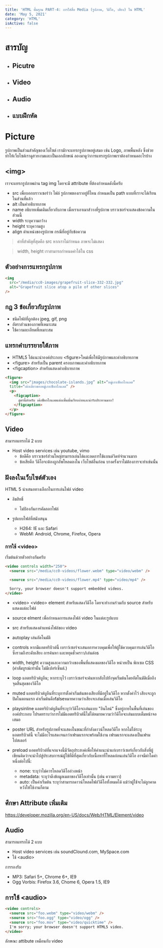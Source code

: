 ```yaml
---
title: 'HTML พื้นฐาน PART-4: การใส่สื่อ Media (รูปภาพ, วีดีโอ, เสียง) ใน HTML'
date: 'May 5, 2021'
category: 'HTML'
isActive: false
---
```


# สารบัญ

- ## Picutre

- ## Video

- ## Audio

- ## แบบฝึกหัด

# Picture

รูปภาพเป็นส่วนสำคัญของเว็บไซต์ เรามักจะแทรกรูปภาพอยู่เสมอ เช่น Logo, ภาพพื้นหลัง ซึ่งช่วยทำให้เว็บไซต์เราดูสวยงามและเป็นเอกลักษณ์ ลองมาดูว่าการแทรกรูปภาพเราต้องกำหนดอะไรบ้าง

## \<img>

เราจะแทรกรูปภาพผ่าน tag img โดยจะมี attribute ที่ต้องกำหนดดังนี้ครับ

- src เพื่อบอกบราวเซอร์ว่า ไฟล์ รูปภาพของเราอยู่ที่ไหน กำหนดเป็น path แบบที่เราจะได้เรียนในส่วนที่แล้ว
- alt เป็นคำอธิบายภาพ
- name อธิบายเพิ่มเติมเกี่ยวกับภาพ เมื่อเราเอาเมาส์วางที่รูปภาพ บราวเซอร์จะแสดงข้อความในส่วนนี้
- width ระบุความกว้าง
- height ระบุความสูง
- align ตำแหน่งของรูปภาพ กรณีที่อยู่กับข้อความ

> ค่าที่สำคัญที่สุดคือ src หากเราไม่กำหนด ภาพจะไม่แสดง

> width, height เราสามารถกำหนดค่าได้ใน css

## ตัวอย่างการแทรกรูปภาพ

```html
<img
  src="/media/cc0-images/grapefruit-slice-332-332.jpg"
  alt="Grapefruit slice atop a pile of other slices"
/>
```

## กฏ 3 ข้อเกี่ยวกับรูปภาพ

- ชนิดไฟล์ที่ถูกต้อง jpeg, gif, png
- อัตราส่วนของภาพที่เหมาะสม
- ใช้ความละเอียดที่เหมาะสม

## แทรกคำบรรยายใต้ภาพ

- HTML5 ได้แนะนำองค์ประกอบ \<figure>ใหม่เพื่อให้มีรูปภาพและคำอธิบายภาพ
- \<figure> สำหรับเป็น parent ครอบภาพและคำอธิบายภาพ
- \<figcaption> สำหรับแสดงคำอธิบายภาพ

```html
<figure>
  <img src=“images/chocolate-islands.jpg” alt=“หมู่เกาะช็อกโกแลต”
  title=“เค้กเดี่ยวของหมู่เกาะช็อกโกแลต” />
  <p>
    <figcaption>
      สูตรนี้สำหรับ เค้กช็อกโกแลตแต่ละชิ้นนั้นเรียบง่ายและน่ารับประทานมาก!
    </figcaption>
  </p>
</figure>
```

## Video

สามารถแทรกได้ 2 แบบ

- Host video services เช่น youtube, vimo
  - ข้อดีคือ บราวเซอร์ส่วนใหญ่สามารถเล่นได้และลดการใช้แบนด์วิดท์จำนวนมาก
  - ข้อเสียคือ วีดีโอจะต้องถูกอัพโหลดลงใน เว็บไซต์อื่นก่อน บางครั้งเราไม่ต้องการจะทำเช่นนั้น

## ฝังลงในเว็บไซต์ตัวเอง

HTML 5 นำเสนอทางเลือกในการเล่นไฟล์ video

- ลิขสิทธิ์
  - ไม่ป้องกันการคัดลอกไฟล์
- รูปแบบไฟล์ที่สนับสนุน

  - H264: IE และ Safari
  - WebM: Android, Chrome, Firefox, Opera

### การใช้ \<video>

เริ่มต้นด้วยตัวอย่างกันครับ

```html
<video controls width="250">
  <source src="/media/cc0-videos/flower.webm" type="video/webm" />

  <source src="/media/cc0-videos/flower.mp4" type="video/mp4" />

  Sorry, your browser doesn't support embedded videos.
</video>
```

- \<video>
  \<video> element สำหรับแสดงวีดีโอ โดยจะทำงานร่วมกับ source สำหรับแสดงแต่ละไฟล์
- source elment เพื่อกำหนดการแสดงไฟล์ video ในแต่ละรูปแบบ
- src สำหรับแสดงตำแหน่งไฟล์ของ video
- autoplay เล่นอัตโนมัติ
- controls
  หากมีแอตทริบิวต์นี้ เบราว์เซอร์จะเสนอการควบคุมเพื่อให้ผู้ใช้ควบคุมการเล่นวิดีโอ ซึ่งรวมถึงระดับเสียง การค้นหา และหยุดชั่วคราว/เล่นต่อs

- width, height
  ความสูงและความกว้างของพื้นที่แสดงผลของวิดีโอ หน่วยเป็น พิกเซล CSS (ค่าสัมบูรณ์เท่านั้น ไม่มีเปอร์เซ็นต์.)

- loop
  แอตทริบิวต์บูลีน; หากระบุไว้ เบราว์เซอร์จะค้นหากลับไปยังจุดเริ่มต้นโดยอัตโนมัติเมื่อถึงจุดสิ้นสุดของวิดีโอ

- muted
  แอตทริบิวต์บูลีนที่ระบุการตั้งค่าเริ่มต้นของเสียงที่มีอยู่ในวิดีโอ หากตั้งค่าไว้ เสียงจะถูกปิดในตอนแรก ค่าเริ่มต้นคือfalseหมายความว่าเสียงจะเล่นเมื่อเล่นวิดีโอ

- playsinline
  แอตทริบิวต์บูลีนที่ระบุว่าวิดีโอจะเล่นแบบ "อินไลน์" ซึ่งอยู่ภายในพื้นที่เล่นขององค์ประกอบ โปรดทราบว่าการไม่มีแอตทริบิวต์นี้ไม่ได้หมายความว่าวิดีโอจะเล่นแบบเต็มหน้าจอเสมอ

- poster
  URL สำหรับรูปภาพที่จะแสดงในขณะที่กำลังดาวน์โหลดวิดีโอ หากไม่ได้ระบุแอตทริบิวต์นี้ จะไม่มีอะไรแสดงจนกว่าเฟรมแรกจะพร้อมใช้งาน เฟรมแรกจะแสดงเป็นเฟรมโปสเตอร์

- preload
  แอตทริบิวต์ที่แจกแจงนี้มีวัตถุประสงค์เพื่อให้คำแนะนำแก่เบราว์เซอร์เกี่ยวกับสิ่งที่ผู้เขียนคิดว่าจะนำไปสู่ประสบการณ์ผู้ใช้ที่ดีที่สุดเกี่ยวกับเนื้อหาที่โหลดก่อนเล่นวิดีโอ อาจมีค่าใดค่าหนึ่งต่อไปนี้:

  - none: ระบุว่าไม่ควรโหลดวิดีโอล่วงหน้า
  - metadata: ระบุว่าดึงข้อมูลเมตาของวิดีโอเท่านั้น (เช่น ความยาว)
  - auto: เป็นค่าเริ่มต้น ระบุว่าสามารถดาวน์โหลดไฟล์วิดีโอทั้งหมดได้ แม้ว่าผู้ใช้จะไม่ถูกคาดหวังให้ใช้งานก็ตาม

## ศึกษา Attribute เพิ่มเติม

https://developer.mozilla.org/en-US/docs/Web/HTML/Element/video

## Audio

สามารถแทรกได้ 2 แบบ

- Host video services เช่น soundClound.com, MySpace.com
- ใช้ \<audio>

การรองรับ

- MP3: Safari 5+, Chrome 6+, IE9
- Ogg Vorbis: Firefox 3.6, Chome 6, Opera 1.5, IE9

## การใช้ \<audio>

```html
<video controls>
  <source src="foo.webm" type="video/webm" />
  <source src="foo.ogg" type="video/ogg" />
  <source src="foo.mov" type="video/quicktime" />
  I'm sorry; your browser doesn't support HTML5 video.
</video>
```

ลักษณะ attibute เหมือนกับ video
